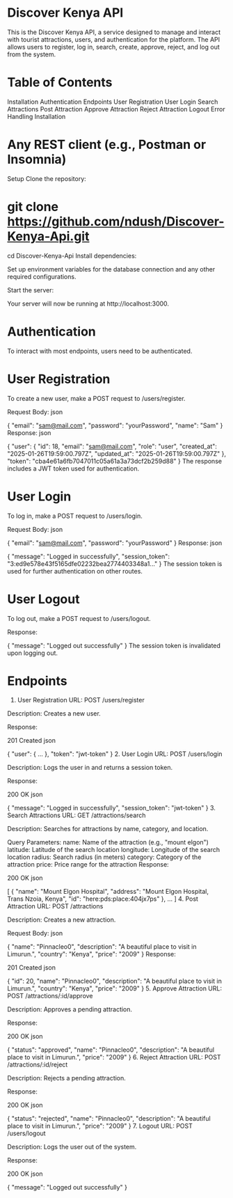 # Discover Kenya API
This is the Discover Kenya API, a service designed to manage and interact with tourist attractions, users, and authentication for the platform. The API allows users to register, log in, search, create, approve, reject, and log out from the system.

# Table of Contents
Installation
Authentication
Endpoints
User Registration
User Login
Search Attractions
Post Attraction
Approve Attraction
Reject Attraction
Logout
Error Handling
Installation

 # Any REST client (e.g., Postman or Insomnia)
Setup
Clone the repository:


# git clone https://github.com/ndush/Discover-Kenya-Api.git
cd Discover-Kenya-Api
Install dependencies:



Set up environment variables for the database connection and any other required configurations.

Start the server:


Your server will now be running at http://localhost:3000.

# Authentication
To interact with most endpoints, users need to be authenticated.

# User Registration
To create a new user, make a POST request to /users/register.

Request Body:
json

{
  "email": "sam@mail.com",
  "password": "yourPassword",
  "name": "Sam"
}
Response:
json

{
  "user": {
    "id": 18,
    "email": "sam@mail.com",
    "role": "user",
    "created_at": "2025-01-26T19:59:00.797Z",
    "updated_at": "2025-01-26T19:59:00.797Z"
  },
  "token": "cba4e61a6fb7047011c05a61a3a73dcf2b259d88"
}
The response includes a JWT token used for authentication.

# User Login
To log in, make a POST request to /users/login.

Request Body:
json

{
  "email": "sam@mail.com",
  "password": "yourPassword"
}
Response:
json

{
  "message": "Logged in successfully",
  "session_token": "3:ed9e578e43f5165dfe02232bea2774403348a1..."
}
The session token is used for further authentication on other routes.

# User Logout
To log out, make a POST request to /users/logout.

Response:


{
  "message": "Logged out successfully"
}
The session token is invalidated upon logging out.

# Endpoints
1. User Registration
URL: POST /users/register

Description: Creates a new user.

Response:

201 Created
json

{
  "user": { ... },
  "token": "jwt-token"
}
2. User Login
URL: POST /users/login

Description: Logs the user in and returns a session token.

Response:

200 OK
json

{
  "message": "Logged in successfully",
  "session_token": "jwt-token"
}
3. Search Attractions
URL: GET /attractions/search

Description: Searches for attractions by name, category, and location.

Query Parameters:
name: Name of the attraction (e.g., "mount elgon")
latitude: Latitude of the search location
longitude: Longitude of the search location
radius: Search radius (in meters)
category: Category of the attraction
price: Price range for the attraction
Response:

200 OK
json

[
  {
    "name": "Mount Elgon Hospital",
    "address": "Mount Elgon Hospital, Trans Nzoia, Kenya",
    "id": "here:pds:place:404jx7ps"
  },
  ...
]
4. Post Attraction
URL: POST /attractions

Description: Creates a new attraction.

Request Body:
json

{
  "name": "Pinnacleo0",
  "description": "A beautiful place to visit in Limurun.",
  "country": "Kenya",
  "price": "2009"
}
Response:

201 Created
json

{
  "id": 20,
  "name": "Pinnacleo0",
  "description": "A beautiful place to visit in Limurun.",
  "country": "Kenya",
  "price": "2009"
}
5. Approve Attraction
URL: POST /attractions/:id/approve

Description: Approves a pending attraction.

Response:

200 OK
json

{
  "status": "approved",
  "name": "Pinnacleo0",
  "description": "A beautiful place to visit in Limurun.",
  "price": "2009"
}
6. Reject Attraction
URL: POST /attractions/:id/reject

Description: Rejects a pending attraction.

Response:

200 OK
json

{
  "status": "rejected",
  "name": "Pinnacleo0",
  "description": "A beautiful place to visit in Limurun.",
  "price": "2009"
}
7. Logout
URL: POST /users/logout

Description: Logs the user out of the system.

Response:

200 OK
json

{
  "message": "Logged out successfully"
}
